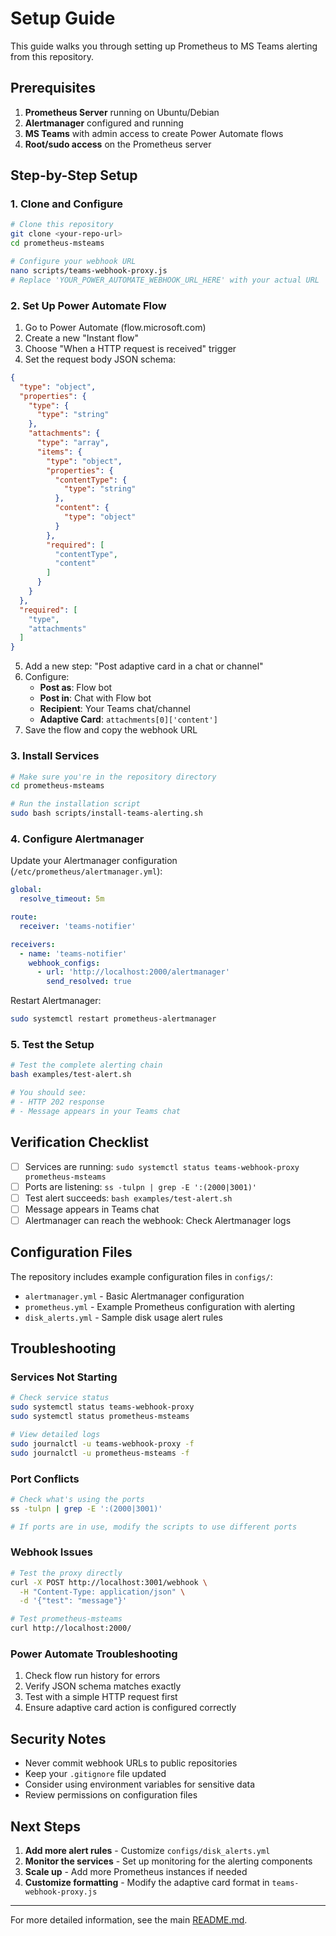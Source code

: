 # Setup Guide

This guide walks you through setting up Prometheus to MS Teams alerting from this repository.

## Prerequisites

1. **Prometheus Server** running on Ubuntu/Debian
2. **Alertmanager** configured and running
3. **MS Teams** with admin access to create Power Automate flows
4. **Root/sudo access** on the Prometheus server

## Step-by-Step Setup

### 1. Clone and Configure

```bash
# Clone this repository
git clone <your-repo-url>
cd prometheus-msteams

# Configure your webhook URL
nano scripts/teams-webhook-proxy.js
# Replace 'YOUR_POWER_AUTOMATE_WEBHOOK_URL_HERE' with your actual URL
```

### 2. Set Up Power Automate Flow

1. Go to Power Automate (flow.microsoft.com)
2. Create a new "Instant flow"
3. Choose "When a HTTP request is received" trigger
4. Set the request body JSON schema:

```json
{
  "type": "object",
  "properties": {
    "type": {
      "type": "string"
    },
    "attachments": {
      "type": "array",
      "items": {
        "type": "object",
        "properties": {
          "contentType": {
            "type": "string"
          },
          "content": {
            "type": "object"
          }
        },
        "required": [
          "contentType",
          "content"
        ]
      }
    }
  },
  "required": [
    "type",
    "attachments"
  ]
}
```

5. Add a new step: "Post adaptive card in a chat or channel"
6. Configure:
   - **Post as**: Flow bot
   - **Post in**: Chat with Flow bot
   - **Recipient**: Your Teams chat/channel
   - **Adaptive Card**: `attachments[0]['content']`
7. Save the flow and copy the webhook URL

### 3. Install Services

```bash
# Make sure you're in the repository directory
cd prometheus-msteams

# Run the installation script
sudo bash scripts/install-teams-alerting.sh
```

### 4. Configure Alertmanager

Update your Alertmanager configuration (`/etc/prometheus/alertmanager.yml`):

```yaml
global:
  resolve_timeout: 5m

route:
  receiver: 'teams-notifier'

receivers:
  - name: 'teams-notifier'
    webhook_configs:
      - url: 'http://localhost:2000/alertmanager'
        send_resolved: true
```

Restart Alertmanager:
```bash
sudo systemctl restart prometheus-alertmanager
```

### 5. Test the Setup

```bash
# Test the complete alerting chain
bash examples/test-alert.sh

# You should see:
# - HTTP 202 response
# - Message appears in your Teams chat
```

## Verification Checklist

- [ ] Services are running: `sudo systemctl status teams-webhook-proxy prometheus-msteams`
- [ ] Ports are listening: `ss -tulpn | grep -E ':(2000|3001)'`
- [ ] Test alert succeeds: `bash examples/test-alert.sh`
- [ ] Message appears in Teams chat
- [ ] Alertmanager can reach the webhook: Check Alertmanager logs

## Configuration Files

The repository includes example configuration files in `configs/`:

- `alertmanager.yml` - Basic Alertmanager configuration
- `prometheus.yml` - Example Prometheus configuration with alerting
- `disk_alerts.yml` - Sample disk usage alert rules

## Troubleshooting

### Services Not Starting

```bash
# Check service status
sudo systemctl status teams-webhook-proxy
sudo systemctl status prometheus-msteams

# View detailed logs
sudo journalctl -u teams-webhook-proxy -f
sudo journalctl -u prometheus-msteams -f
```

### Port Conflicts

```bash
# Check what's using the ports
ss -tulpn | grep -E ':(2000|3001)'

# If ports are in use, modify the scripts to use different ports
```

### Webhook Issues

```bash
# Test the proxy directly
curl -X POST http://localhost:3001/webhook \
  -H "Content-Type: application/json" \
  -d '{"test": "message"}'

# Test prometheus-msteams
curl http://localhost:2000/
```

### Power Automate Troubleshooting

1. Check flow run history for errors
2. Verify JSON schema matches exactly
3. Test with a simple HTTP request first
4. Ensure adaptive card action is configured correctly

## Security Notes

- Never commit webhook URLs to public repositories
- Keep your `.gitignore` file updated
- Consider using environment variables for sensitive data
- Review permissions on configuration files

## Next Steps

1. **Add more alert rules** - Customize `configs/disk_alerts.yml`
2. **Monitor the services** - Set up monitoring for the alerting components
3. **Scale up** - Add more Prometheus instances if needed
4. **Customize formatting** - Modify the adaptive card format in `teams-webhook-proxy.js`

---

For more detailed information, see the main [README.md](README.md).
